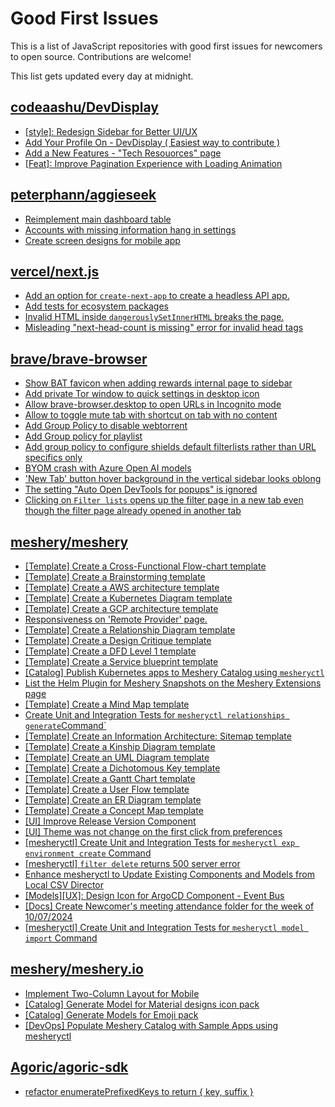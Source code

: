 # Good First Issues

This is a list of JavaScript repositories with good first issues for newcomers to open source. Contributions are welcome!

This list gets updated every day at midnight.

## [codeaashu/DevDisplay](https://github.com/codeaashu/DevDisplay)

- [[style]: Redesign Sidebar for Better UI/UX](https://github.com/codeaashu/DevDisplay/issues/95)
- [Add Your Profile On - DevDisplay  ( Easiest way to contribute )](https://github.com/codeaashu/DevDisplay/issues/111)
- [Add a New Features - "Tech Resouorces" page](https://github.com/codeaashu/DevDisplay/issues/109)
- [[Feat]: Improve Pagination Experience with Loading Animation](https://github.com/codeaashu/DevDisplay/issues/105)

## [peterphann/aggieseek](https://github.com/peterphann/aggieseek)

- [Reimplement main dashboard table](https://github.com/peterphann/aggieseek/issues/36)
- [Accounts with missing information hang in settings](https://github.com/peterphann/aggieseek/issues/42)
- [Create screen designs for mobile app](https://github.com/peterphann/aggieseek/issues/37)

## [vercel/next.js](https://github.com/vercel/next.js)

- [Add an option for `create-next-app` to create a headless API app.](https://github.com/vercel/next.js/issues/68118)
- [Add tests for ecosystem packages](https://github.com/vercel/next.js/issues/31690)
- [Invalid HTML inside `dangerouslySetInnerHTML` breaks the page.](https://github.com/vercel/next.js/issues/14797)
- [Misleading "next-head-count is missing" error for invalid head tags](https://github.com/vercel/next.js/issues/20924)

## [brave/brave-browser](https://github.com/brave/brave-browser)

- [Show BAT favicon when adding rewards internal page to sidebar](https://github.com/brave/brave-browser/issues/41617)
- [Add private Tor window to quick settings in desktop icon](https://github.com/brave/brave-browser/issues/41606)
- [Allow brave-browser.desktop to open URLs in Incognito mode](https://github.com/brave/brave-browser/issues/41667)
- [Allow to toggle mute tab with shortcut on tab with no content](https://github.com/brave/brave-browser/issues/40016)
- [Add Group Policy to disable webtorrent](https://github.com/brave/brave-browser/issues/41427)
- [Add Group policy for playlist](https://github.com/brave/brave-browser/issues/41428)
- [Add group policy to configure shields default filterlists rather than URL specifics only](https://github.com/brave/brave-browser/issues/41429)
- [BYOM crash with Azure Open AI models](https://github.com/brave/brave-browser/issues/40902)
- ['New Tab' button hover background in the vertical sidebar looks oblong](https://github.com/brave/brave-browser/issues/40323)
- [The setting "Auto Open DevTools for popups" is ignored](https://github.com/brave/brave-browser/issues/39597)
- [Clicking on `Filter lists` opens up the filter page in a new tab even though the filter page already opened in another tab](https://github.com/brave/brave-browser/issues/24120)

## [meshery/meshery](https://github.com/meshery/meshery)

- [[Template] Create a Cross-Functional Flow-chart template](https://github.com/meshery/meshery/issues/12504)
- [[Template] Create a Brainstorming template](https://github.com/meshery/meshery/issues/12503)
- [[Template] Create a AWS architecture template](https://github.com/meshery/meshery/issues/12500)
- [[Template] Create a Kubernetes Diagram template](https://github.com/meshery/meshery/issues/12462)
- [[Template] Create a GCP architecture template](https://github.com/meshery/meshery/issues/12498)
- [Responsiveness on 'Remote Provider' page.](https://github.com/meshery/meshery/issues/10743)
- [[Template] Create a Relationship Diagram template ](https://github.com/meshery/meshery/issues/12453)
- [[Template] Create a Design Critique template](https://github.com/meshery/meshery/issues/12502)
- [[Template] Create a DFD Level 1 template](https://github.com/meshery/meshery/issues/12501)
- [[Template] Create a Service blueprint template ](https://github.com/meshery/meshery/issues/12497)
- [[Catalog] Publish Kubernetes apps to Meshery Catalog using `mesheryctl`](https://github.com/meshery/meshery/issues/10444)
- [List the Helm Plugin for Meshery Snapshots on the Meshery Extensions page](https://github.com/meshery/meshery/issues/11866)
- [[Template] Create a Mind Map template](https://github.com/meshery/meshery/issues/12455)
- [Create Unit and Integration Tests for `mesheryctl relationships generate`Command`](https://github.com/meshery/meshery/issues/12135)
- [[Template] Create an Information Architecture: Sitemap template](https://github.com/meshery/meshery/issues/12464)
- [[Template] Create a Kinship Diagram template](https://github.com/meshery/meshery/issues/12452)
- [[Template] Create an UML Diagram template](https://github.com/meshery/meshery/issues/12451)
- [[Template] Create a Dichotomous Key template](https://github.com/meshery/meshery/issues/12463)
- [[Template] Create a Gantt Chart template](https://github.com/meshery/meshery/issues/12461)
- [[Template] Create a User Flow template](https://github.com/meshery/meshery/issues/12456)
- [[Template] Create an ER Diagram template](https://github.com/meshery/meshery/issues/12450)
- [[Template] Create a Concept Map template](https://github.com/meshery/meshery/issues/12454)
- [[UI] Improve Release Version Component](https://github.com/meshery/meshery/issues/9569)
- [[UI] Theme was not change on the first click from preferences](https://github.com/meshery/meshery/issues/12218)
- [[mesheryctl] Create Unit and Integration Tests for `mesheryctl exp environment create` Command](https://github.com/meshery/meshery/issues/12138)
- [[mesheryctl] `filter delete` returns 500 server error](https://github.com/meshery/meshery/issues/11318)
- [Enhance mesheryctl to Update Existing Components and Models from Local CSV Director](https://github.com/meshery/meshery/issues/12134)
- [[Models][UX]: Design Icon for ArgoCD Component - Event Bus](https://github.com/meshery/meshery/issues/10297)
- [[Docs] Create Newcomer's meeting attendance folder for the week of 10/07/2024](https://github.com/meshery/meshery/issues/12012)
- [[mesheryctl] Create Unit and Integration Tests for `mesheryctl model import` Command](https://github.com/meshery/meshery/issues/12137)

## [meshery/meshery.io](https://github.com/meshery/meshery.io)

- [Implement Two-Column Layout for Mobile](https://github.com/meshery/meshery.io/issues/1827)
- [[Catalog] Generate Model for Material designs icon pack](https://github.com/meshery/meshery.io/issues/1912)
- [[Catalog] Generate Models for Emoji pack](https://github.com/meshery/meshery.io/issues/1910)
- [[DevOps] Populate Meshery Catalog with Sample Apps using mesheryctl](https://github.com/meshery/meshery.io/issues/1650)

## [Agoric/agoric-sdk](https://github.com/Agoric/agoric-sdk)

- [refactor enumeratePrefixedKeys to return { key, suffix }](https://github.com/Agoric/agoric-sdk/issues/10340)

